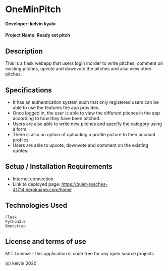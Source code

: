 # OneMinPitch

#### Developer: kelvin kyalo
#### Project Name: Ready set pitch

## Description
This is a flask webapp that users  login inorder to write pitches, comment on existing pitches, upvote and downvote the pitches and also view other pitches.

## Specifications
* It has an authentication system such that only registered users can be able to use the features the app provides.
* Once logged in, the user is able to view the different pitches in the app acoording to how they have been pitched.
* Users are also able to write new pitches and specify the category using a form.
* There is also an option of uploading a profile picture to their account profiles.
* Users are able to upvote, downvote and comment on the existing quotes.

## Setup / Installation Requirements

* Internet connection
* Link to deployed page: https://quiet-reaches-41714.herokuapp.com/home

## Technologies Used
```
Flask
Python3.6
Bootstrap
```

## License and terms of use

MIT License - this application is code free for any open source projects

(c) kelvin 2020
